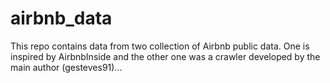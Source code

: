 # airbnb_data
This repo contains data from two collection of Airbnb public data. One is inspired by AirbnbInside and the other one was a crawler developed by the main author (gesteves91)...

